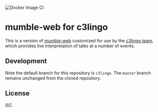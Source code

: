 ![Docker Image CI](https://github.com/c3lingo/mumble-web/workflows/Docker%20Image%20CI/badge.svg)

# mumble-web for c3lingo

This is a version of [mumble-web](https://github.com/Johni0702/mumble-web) customized for use by the [c3lingo team](https://wiki.c3lingo.org), which provides live interpretation of talks at a number of events.

## Development

Note the default branch for this repository is `c3lingo`. The `master` branch remains unchanged from the cloned repository.


## License
ISC
